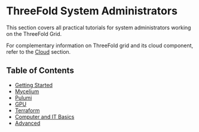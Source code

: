 # ThreeFold System Administrators

This section covers all practical tutorials for system administrators working on the ThreeFold Grid.

For complementary information on ThreeFold grid and its cloud component, refer to the [Cloud](../../knowledge_base/cloud/cloud_toc.md) section.

<h2> Table of Contents </h2>

- [Getting Started](./getstarted/tfgrid3_getstarted.md)
- [Mycelium](./mycelium/mycelium_toc.md)
- [Pulumi](./pulumi/pulumi_readme.md)
- [GPU](./gpu/gpu_toc.md)
- [Terraform](./terraform/terraform_toc.md)
- [Computer and IT Basics](./computer_it_basics/computer_it_basics.md)
- [Advanced](./advanced/advanced.md)
